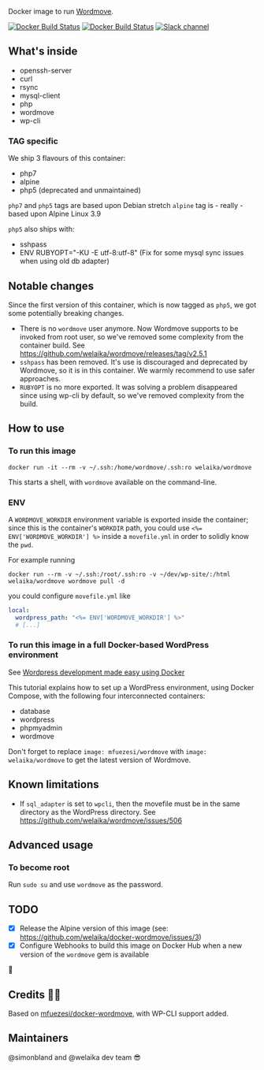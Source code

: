 Docker image to run [Wordmove](https://wptools.it/wordmove/).

[![Docker Build Status](https://img.shields.io/docker/automated/welaika/wordmove.svg)](https://hub.docker.com/r/welaika/wordmove/)
[![Docker Build Status](https://img.shields.io/docker/build/welaika/wordmove.svg)](https://hub.docker.com/r/welaika/wordmove/)
[![Slack channel](https://img.shields.io/badge/Slack-WP--Hub-blue.svg)](https://wphub-auto-invitation.herokuapp.com/)

## What's inside

- openssh-server
- curl
- rsync
- mysql-client
- php
- wordmove
- wp-cli

### TAG specific

We ship 3 flavours of this container:

- php7
- alpine
- php5 (deprecated and unmaintained)

`php7` and `php5` tags are based upon Debian stretch
`alpine` tag is - really - based upon Alpine Linux 3.9

`php5` also ships with:

- sshpass
- ENV RUBYOPT="-KU -E utf-8:utf-8" (Fix for some mysql sync issues when using old
  db adapter)

## Notable changes

Since the first version of this container, which is now tagged as `php5`, we got some
potentially breaking changes.

- There is no `wordmove` user anymore. Now Wordmove supports to be invoked from root user,
  so we've removed some complexity from the container build.
  See https://github.com/welaika/wordmove/releases/tag/v2.5.1
- `sshpass` has been removed. It's use is discouraged and deprecated by Wordmove, so it
  is in this container. We warmly recommend to use safer approaches.
- `RUBYOPT` is no more exported. It was solving a problem disappeared since using wp-cli
  by default, so we've removed complexity from the build.

## How to use

### To run this image

`docker run -it --rm -v ~/.ssh:/home/wordmove/.ssh:ro welaika/wordmove`

This starts a shell, with `wordmove` available on the command-line.

### ENV

A `WORDMOVE_WORKDIR` environment variable is exported inside the container; since this is the
container's `WORKDIR` path, you could use `<%= ENV['WORDMOVE_WORKDIR'] %>` inside a `movefile.yml`
in order to solidly know the `pwd`.

For example running

```
docker run --rm -v ~/.ssh:/root/.ssh:ro -v ~/dev/wp-site/:/html welaika/wordmove wordmove pull -d
```

you could configure `movefile.yml` like

```yaml
local:
  wordpress_path: "<%= ENV['WORDMOVE_WORKDIR'] %>"
  # [...]
```

### To run this image in a full Docker-based WordPress environment

See [Wordpress development made easy using Docker](https://medium.com/cluetip/wordpress-development-made-easy-440b564185f2)

This tutorial explains how to set up a WordPress environment, using Docker
Compose, with the following four interconnected containers:

- database
- wordpress
- phpmyadmin
- wordmove

Don't forget to replace `image: mfuezesi/wordmove` with `image: welaika/wordmove` to get the latest version of Wordmove.

## Known limitations

- If `sql_adapter` is set to `wpcli`, then the movefile must be in the same
  directory as the WordPress directory. See https://github.com/welaika/wordmove/issues/506

## Advanced usage

### To become root

Run `sudo su` and use `wordmove` as the password.

## TODO

- [x] Release the Alpine version of this image (see: https://github.com/welaika/docker-wordmove/issues/3)
- [x] Configure Webhooks to build this image on Docker Hub when a new version of
      the `wordmove` gem is available

🎉

## Credits 🙏🏻

Based on [mfuezesi/docker-wordmove](https://github.com/mfuezesi/docker-wordmove), with WP-CLI support added.

## Maintainers

@simonbland and @welaika dev team 😎
